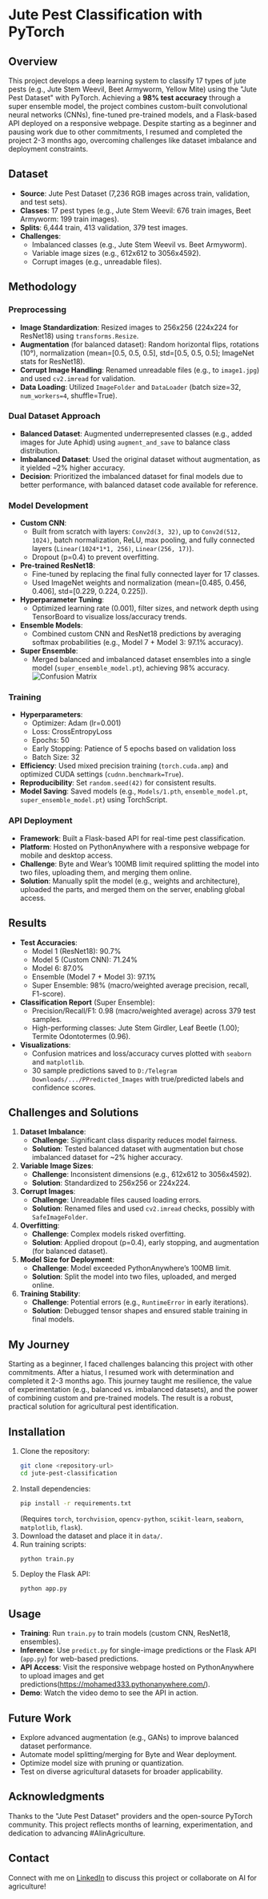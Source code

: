 # Jute Pest Classification with PyTorch

## Overview
This project develops a deep learning system to classify 17 types of jute pests (e.g., Jute Stem Weevil, Beet Armyworm, Yellow Mite) using the "Jute Pest Dataset" with PyTorch. Achieving a **98% test accuracy** through a super ensemble model, the project combines custom-built convolutional neural networks (CNNs), fine-tuned pre-trained models, and a Flask-based API deployed on a responsive webpage. Despite starting as a beginner and pausing work due to other commitments, I resumed and completed the project 2-3 months ago, overcoming challenges like dataset imbalance and deployment constraints.

## Dataset
- **Source**: Jute Pest Dataset (7,236 RGB images across train, validation, and test sets).
- **Classes**: 17 pest types (e.g., Jute Stem Weevil: 676 train images, Beet Armyworm: 199 train images).
- **Splits**: 6,444 train, 413 validation, 379 test images.
- **Challenges**:
  - Imbalanced classes (e.g., Jute Stem Weevil vs. Beet Armyworm).
  - Variable image sizes (e.g., 612x612 to 3056x4592).
  - Corrupt images (e.g., unreadable files).

## Methodology
### Preprocessing
- **Image Standardization**: Resized images to 256x256 (224x224 for ResNet18) using `transforms.Resize`.
- **Augmentation** (for balanced dataset): Random horizontal flips, rotations (10°), normalization (mean=[0.5, 0.5, 0.5], std=[0.5, 0.5, 0.5]; ImageNet stats for ResNet18).
- **Corrupt Image Handling**: Renamed unreadable files (e.g., to `image1.jpg`) and used `cv2.imread` for validation.
- **Data Loading**: Utilized `ImageFolder` and `DataLoader` (batch size=32, `num_workers=4`, shuffle=True).

### Dual Dataset Approach
- **Balanced Dataset**: Augmented underrepresented classes (e.g., added images for Jute Aphid) using `augment_and_save` to balance class distribution.
- **Imbalanced Dataset**: Used the original dataset without augmentation, as it yielded ~2% higher accuracy.
- **Decision**: Prioritized the imbalanced dataset for final models due to better performance, with balanced dataset code available for reference.

### Model Development
- **Custom CNN**:
  - Built from scratch with layers: `Conv2d(3, 32)`, up to `Conv2d(512, 1024)`, batch normalization, ReLU, max pooling, and fully connected layers (`Linear(1024*1*1, 256)`, `Linear(256, 17)`).
  - Dropout (p=0.4) to prevent overfitting.
- **Pre-trained ResNet18**:
  - Fine-tuned by replacing the final fully connected layer for 17 classes.
  - Used ImageNet weights and normalization (mean=[0.485, 0.456, 0.406], std=[0.229, 0.224, 0.225]).
- **Hyperparameter Tuning**:
  - Optimized learning rate (0.001), filter sizes, and network depth using TensorBoard to visualize loss/accuracy trends.
- **Ensemble Models**:
  - Combined custom CNN and ResNet18 predictions by averaging softmax probabilities (e.g., Model 7 + Model 3: 97.1% accuracy).
- **Super Ensemble**:
  - Merged balanced and imbalanced dataset ensembles into a single model (`super_ensemble_model.pt`), achieving 98% accuracy. ![Confusion Matrix](<https://drive.google.com/file/d/1ZD0aEtsa2H3fhPGaLorVld-HCzzNf_8i/view?usp=sharing>)

### Training
- **Hyperparameters**:
  - Optimizer: Adam (lr=0.001)
  - Loss: CrossEntropyLoss
  - Epochs: 50
  - Early Stopping: Patience of 5 epochs based on validation loss
  - Batch Size: 32
- **Efficiency**: Used mixed precision training (`torch.cuda.amp`) and optimized CUDA settings (`cudnn.benchmark=True`).
- **Reproducibility**: Set `random.seed(42)` for consistent results.
- **Model Saving**: Saved models (e.g., `Models/1.pth`, `ensemble_model.pt`, `super_ensemble_model.pt`) using TorchScript.

### API Deployment
- **Framework**: Built a Flask-based API for real-time pest classification.
- **Platform**: Hosted on PythonAnywhere with a responsive webpage for mobile and desktop access.
- **Challenge**: Byte and Wear’s 100MB limit required splitting the model into two files, uploading them, and merging them online.
- **Solution**: Manually split the model (e.g., weights and architecture), uploaded the parts, and merged them on the server, enabling global access.

## Results
- **Test Accuracies**:
  - Model 1 (ResNet18): 90.7%
  - Model 5 (Custom CNN): 71.24%
  - Model 6: 87.0%
  - Ensemble (Model 7 + Model 3): 97.1%
  - Super Ensemble: 98% (macro/weighted average precision, recall, F1-score).
- **Classification Report** (Super Ensemble):
  - Precision/Recall/F1: 0.98 (macro/weighted average) across 379 test samples.
  - High-performing classes: Jute Stem Girdler, Leaf Beetle (1.00); Termite Odontotermes (0.96).
- **Visualizations**:
  - Confusion matrices and loss/accuracy curves plotted with `seaborn` and `matplotlib`.
  - 30 sample predictions saved to `D:/Telegram Downloads/.../PPredicted_Images` with true/predicted labels and confidence scores.

## Challenges and Solutions
1. **Dataset Imbalance**:
   - **Challenge**: Significant class disparity reduces model fairness.
   - **Solution**: Tested balanced dataset with augmentation but chose imbalanced dataset for ~2% higher accuracy.
2. **Variable Image Sizes**:
   - **Challenge**: Inconsistent dimensions (e.g., 612x612 to 3056x4592).
   - **Solution**: Standardized to 256x256 or 224x224.
3. **Corrupt Images**:
   - **Challenge**: Unreadable files caused loading errors.
   - **Solution**: Renamed files and used `cv2.imread` checks, possibly with `SafeImageFolder`.
4. **Overfitting**:
   - **Challenge**: Complex models risked overfitting.
   - **Solution**: Applied dropout (p=0.4), early stopping, and augmentation (for balanced dataset).
5. **Model Size for Deployment**:
   - **Challenge**: Model exceeded PythonAnywhere’s 100MB limit.
   - **Solution**: Split the model into two files, uploaded, and merged online.
6. **Training Stability**:
   - **Challenge**: Potential errors (e.g., `RuntimeError` in early iterations).
   - **Solution**: Debugged tensor shapes and ensured stable training in final models.

## My Journey
Starting as a beginner, I faced challenges balancing this project with other commitments. After a hiatus, I resumed work with determination and completed it 2-3 months ago. This journey taught me resilience, the value of experimentation (e.g., balanced vs. imbalanced datasets), and the power of combining custom and pre-trained models. The result is a robust, practical solution for agricultural pest identification.

## Installation
1. Clone the repository:
   ```bash
   git clone <repository-url>
   cd jute-pest-classification
   ```
2. Install dependencies:
   ```bash
   pip install -r requirements.txt
   ```
   (Requires `torch`, `torchvision`, `opencv-python`, `scikit-learn`, `seaborn`, `matplotlib`, `flask`).
3. Download the dataset and place it in `data/`.
4. Run training scripts:
   ```bash
   python train.py
   ```
5. Deploy the Flask API:
   ```bash
   python app.py
   ```

## Usage
- **Training**: Run `train.py` to train models (custom CNN, ResNet18, ensembles).
- **Inference**: Use `predict.py` for single-image predictions or the Flask API (`app.py`) for web-based predictions.
- **API Access**: Visit the responsive webpage hosted on PythonAnywhere to upload images and get predictions(<https://mohamed333.pythonanywhere.com/>).
- **Demo**: Watch the video demo to see the API in action.

## Future Work
- Explore advanced augmentation (e.g., GANs) to improve balanced dataset performance.
- Automate model splitting/merging for Byte and Wear deployment.
- Optimize model size with pruning or quantization.
- Test on diverse agricultural datasets for broader applicability.

## Acknowledgments
Thanks to the "Jute Pest Dataset" providers and the open-source PyTorch community. This project reflects months of learning, experimentation, and dedication to advancing #AIinAgriculture.

## Contact
Connect with me on [LinkedIn](https://www.linkedin.com/in/mohamed-mahmoud-elsayed/) to discuss this project or collaborate on AI for agriculture!
